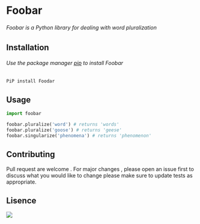 # Foobar
###### Foobar is a Python library for dealing with word pluralization
## Installation
###### Use the package manager [pip](https://pip.pypa.io/en/stable/) to install Foobar
```bash
PiP install Foodar 
```
## Usage
```python
import foobar

foobar.pluralize('word') # returns 'words'
foobar.pluralize('goose') # returns 'geese'
foobar.singularize('phenomena') # returns 'phenomenon'
```

## Contributing
 Pull request are welcome . For major changes , please open an issue first to discuss what you would like to change 
 please make sure to update tests as appropriate.
## Lisence
![](https://commonmark.org/help/images/favicon.png)
